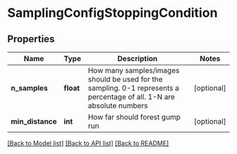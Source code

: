 # SamplingConfigStoppingCondition

## Properties
Name | Type | Description | Notes
------------ | ------------- | ------------- | -------------
**n_samples** | **float** | How many samples/images should be used for the sampling. 0-1 represents a percentage of all. 1-N are absolute numbers | [optional] 
**min_distance** | **int** | How far should forest gump run | [optional] 

[[Back to Model list]](../README.md#documentation-for-models) [[Back to API list]](../README.md#documentation-for-api-endpoints) [[Back to README]](../README.md)


